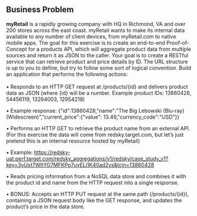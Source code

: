 ## Business Problem 

<b>myRetail</b> is a rapidly growing company with HQ in Richmond, VA and over 200 stores across the east coast. myRetail wants to make its internal data available to any number of client devices, from myRetail.com to native mobile apps.
The goal for this exercise is to create an end-to-end Proof-of-Concept for a products API, which will aggregate product data from multiple sources and return it as JSON to the caller.
Your goal is to create a RESTful service that can retrieve product and price details by ID. The URL structure is up to you to define, but try to follow some sort of logical convention.
Build an application that performs the following actions:</br></br>
•	Responds to an HTTP GET request at /products/{id} and delivers product data as JSON (where {id} will be a number.
Example product IDs: 13860428, 54456119, 13264003, 12954218)

•	Example response: {"id":13860428,"name":"The Big Lebowski (Blu-ray) (Widescreen)","current_price":{"value": 13.49,"currency_code":"USD"}}

•	Performs an HTTP GET to retrieve the product name from an external API. (For this exercise the data will come from redsky.target.com, but let’s just pretend this is an internal resource hosted by myRetail)  

•	Example:
https://redsky-uat.perf.target.com/redsky_aggregations/v1/redsky/case_study_v1?key=3yUxt7WltYG7MFKPp7uyELi1K40ad2ys&tcin=13860428

•	Reads pricing information from a NoSQL data store and combines it with the product id and name from the HTTP request into a single response.

•	BONUS: Accepts an HTTP PUT request at the same path (/products/{id}), containing a JSON request body like the GET response, and updates the product’s price in the data store.  
